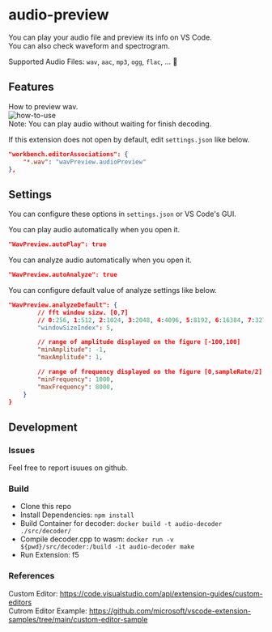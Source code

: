 # audio-preview 

You can play your audio file and preview its info on VS Code.  
You can also check waveform and spectrogram.  

Supported Audio Files: `wav`, `aac`, `mp3`, `ogg`, `flac`, ... :star2:  

## Features

How to preview wav.  
![how-to-use](https://github.com/sukumo28/wav-preview/blob/main/images/how-to-use.gif?raw=true)  
Note: You can play audio without waiting for finish decoding.

If this extension does not open by default, edit `settings.json` like below.  
```json
"workbench.editorAssociations": {
    "*.wav": "wavPreview.audioPreview"
},
```

## Settings  
You can configure these options in `settings.json` or VS Code's GUI.  

You can play audio automatically when you open it.  
```json
"WavPreview.autoPlay": true
```

You can analyze audio automatically when you open it.   
```json
"WavPreview.autoAnalyze": true
```

You can configure default value of analyze settings like below.  
```json
"WavPreview.analyzeDefault": {
        // fft window sizw. [0,7]
        // 0:256, 1:512, 2:1024, 3:2048, 4:4096, 5:8192, 6:16384, 7:32768
        "windowSizeIndex": 5,

        // range of amplitude displayed on the figure [-100,100]
        "minAmplitude": -1,
        "maxAmplitude": 1,

        // range of frequency displayed on the figure [0,sampleRate/2]
        "minFrequency": 1000,
        "maxFrequency": 8000,
    }
}
```
  
## Development  

### Issues  

Feel free to report isuues on github.  

### Build  
* Clone this repo  
* Install Dependencies: `npm install`  
* Build Container for decoder: `docker build -t audio-decoder ./src/decoder/`  
* Compile decoder.cpp to wasm: `docker run -v ${pwd}/src/decoder:/build -it audio-decoder make`  
* Run Extension: f5  

### References  

Custom Editor: https://code.visualstudio.com/api/extension-guides/custom-editors  
Cutrom Editor Example: https://github.com/microsoft/vscode-extension-samples/tree/main/custom-editor-sample  